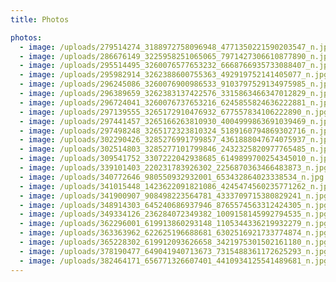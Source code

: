 ```yaml
---
title: Photos

photos:
  - image: /uploads/279514274_3188972758096948_4771350221590203547_n.jpg
  - image: /uploads/286676149_3225958251065065_7971427306610877890_n.jpg
  - image: /uploads/295514495_3260076577653232_6668766935733088407_n.jpg
  - image: /uploads/295982914_3262388600755363_492919752141405077_n.jpg
  - image: /uploads/296245086_3260076900986533_9103797529134975985_n.jpg
  - image: /uploads/296389659_3262383137422576_3315863466347012829_n.jpg
  - image: /uploads/296724041_3260076737653216_6245855824636222881_n.jpg
  - image: /uploads/297139555_3265172910476932_677557834106222890_n.jpg
  - image: /uploads/297441457_3265166263810930_4004999863691039469_n.jpg
  - image: /uploads/297498248_3265172323810324_5189160794869302716_n.jpg
  - image: /uploads/302290426_3285276991799857_4361888047674075937_n.jpg
  - image: /uploads/302514803_3285277101799846_2432325820977765485_n.jpg
  - image: /uploads/309541752_3307222042938685_6149899700254345010_n.jpg
  - image: /uploads/339101403_220231783926302_2256870363466483873_n.jpg
  - image: /uploads/340772646_980550932932001_653432864023338534_n.jpg
  - image: /uploads/341015448_1423622091821086_4245474560235771262_n.jpg
  - image: /uploads/341900907_908498223564781_4333709715380829241_n.jpg
  - image: /uploads/348914303_645240686937946_8765574563312424305_n.jpg
  - image: /uploads/349334126_236284072349382_1009158145992794535_n.jpg
  - image: /uploads/362296001_619913860293148_1105344336219932279_n.jpg
  - image: /uploads/363363962_622625196688681_6302516921733774874_n.jpg
  - image: /uploads/365228302_619912093626658_3421975301502161180_n.jpg
  - image: /uploads/378190477_649041940713673_7315488361172625293_n.jpg
  - image: /uploads/382464171_656771326607401_4410934125541489681_n.jpg
---
```

